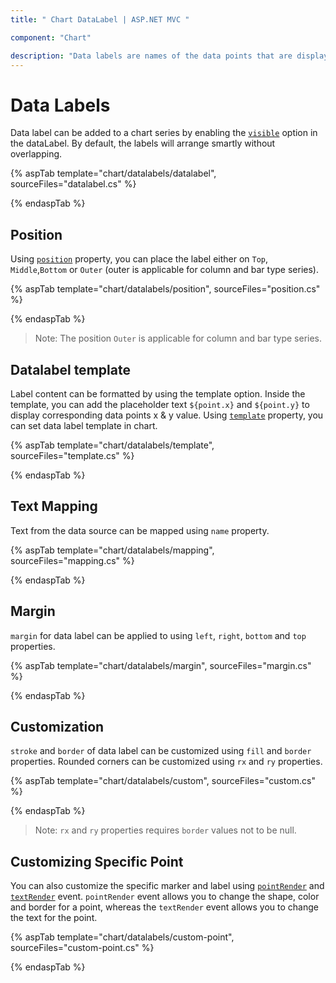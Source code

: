 ```yaml
---
title: " Chart DataLabel | ASP.NET MVC "

component: "Chart"

description: "Data labels are names of the data points that are displayed on the x-axis of a chart and also used to highlight important data points"
---
```


# Data Labels

Data label can be added to a chart series by enabling the [`visible`](https://help.syncfusion.com/cr/aspnetcore-js2/Syncfusion.EJ2.Charts.ChartSeries.html#Syncfusion_EJ2_Charts_ChartSeries_Marker)
option in the dataLabel. By default, the labels will arrange smartly without overlapping.

{% aspTab template="chart/datalabels/datalabel", sourceFiles="datalabel.cs" %}

{% endaspTab %}

## Position

Using [`position`](https://help.syncfusion.com/cr/aspnetcore-js2/Syncfusion.EJ2.Charts.ChartSeries.html#Syncfusion_EJ2_Charts_ChartSeries_Marker) property, you can place the label either on
`Top`, `Middle`,`Bottom` or `Outer` (outer is applicable for column and bar type series).

{% aspTab template="chart/datalabels/position", sourceFiles="position.cs" %}

{% endaspTab %}

>Note: The position `Outer` is applicable for column and bar type series.

## Datalabel template

Label content can be formatted by using the template option. Inside the template, you can add the placeholder text
`${point.x}` and `${point.y}` to display corresponding data points x & y value.
Using [`template`](https://help.syncfusion.com/cr/aspnetcore-js2/Syncfusion.EJ2.Charts.ChartDataLabelSettings.html#Syncfusion_EJ2_Charts_ChartDataLabelSettings_Template) property, you can set data label template
in chart.

{% aspTab template="chart/datalabels/template", sourceFiles="template.cs" %}

{% endaspTab %}

## Text Mapping

Text from the data source can be mapped using `name` property.

{% aspTab template="chart/datalabels/mapping", sourceFiles="mapping.cs" %}

{% endaspTab %}

## Margin

`margin` for data label can be applied to using `left`, `right`, `bottom` and `top` properties.

{% aspTab template="chart/datalabels/margin", sourceFiles="margin.cs" %}

{% endaspTab %}

## Customization

`stroke` and `border` of data label can be customized using `fill` and `border` properties. Rounded corners
can be customized using `rx` and `ry` properties.

{% aspTab template="chart/datalabels/custom", sourceFiles="custom.cs" %}

{% endaspTab %}

>Note: `rx` and `ry` properties requires `border` values not to be null.

## Customizing Specific Point

You can also customize the specific marker and label using
[`pointRender`](https://help.syncfusion.com/cr/aspnetcore-js2/Syncfusion.EJ2.Charts.Chart.html#Syncfusion_EJ2_Charts_Chart_PointRender) and
[`textRender`](https://help.syncfusion.com/cr/aspnetcore-js2/Syncfusion.EJ2.Charts.Chart.html#Syncfusion_EJ2_Charts_Chart_TextRender) event.
 `pointRender` event allows you to change the shape, color and border for a point, whereas the `textRender` event
allows you to change the text for the point.

{% aspTab template="chart/datalabels/custom-point", sourceFiles="custom-point.cs" %}

{% endaspTab %}
